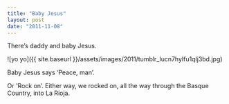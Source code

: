 ```yaml
---
title: "Baby Jesus"
layout: post
date: "2011-11-08"
---
```


There’s daddy and baby Jesus.

![yo yo]({{ site.baseurl }}/assets/images/2011/tumblr_lucn7hyIfu1qlj3bd.jpg)

Baby Jesus says ‘Peace, man’.

Or 'Rock on’. Either way, we rocked on, all the way through the Basque Country, into La Rioja.
